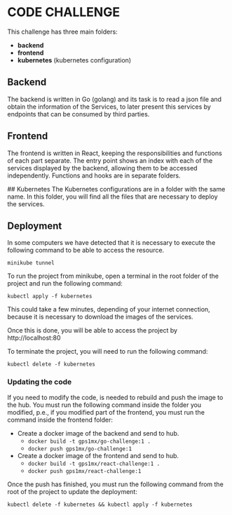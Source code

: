 # CODE CHALLENGE

This challenge has three main folders:

- **backend**
- **frontend**
- **kubernetes** (kubernetes configuration)

## Backend

The backend is written in Go (golang) and its task is to read a json file and obtain the information of the Services, to later present this services by endpoints that can be consumed by third parties.

## Frontend

The frontend is written in React, keeping the responsibilities and functions of each part separate. The entry point shows an index with each of the services displayed by the backend, allowing them to be accessed independently. Functions and hooks are in separate folders.

## Kubernetes
The Kubernetes configurations are in a folder with the same name. In this folder, you will find all the files that are necessary to deploy the services.

## Deployment

In some computers we have detected that it is necessary to execute the following command to be able to access the resource.

`minikube tunnel`

To run the project from minikube, open a terminal in the root folder of the project and run the following command:

`kubectl apply -f kubernetes`

This could take a few minutes, depending of your internet connection, because it is necessary to download the images of the services.

Once this is done, you will be able to access the project by http://localhost:80

To terminate the project, you will need to run the following command:

`kubectl delete -f kubernetes`

### Updating the code

If you need to modify the code, is needed to rebuild and push the image to the hub. You must run the following command inside the folder you modified, p.e., if you modified part of the frontend, you must run the command inside the frontend folder:

- Create a docker image of the backend and send to hub.
  - `docker build -t gps1mx/go-challenge:1 .`
  - `docker push gps1mx/go-challenge:1`
- Create a docker image of the frontend and send to hub.
  - `docker build -t gps1mx/react-challenge:1 .`
  - `docker push gps1mx/react-challenge:1`

Once the push has finished, you must run the following command from the root of the project to update the deployment:

`kubectl delete -f kubernetes && kubectl apply -f kubernetes`
